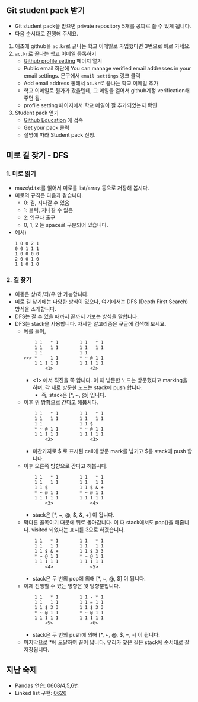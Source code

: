 ## Git student pack 받기
- Git student pack을 받으면 private repository 5개를 공짜로 쓸 수 있게 됩니다.
- 다음 순서대로 진행해 주세요.
1. 애초에 github을 `ac.kr`로 끝나는 학교 이메일로 가입했다면 3번으로 바로 가세요.
2. `ac.kr`로 끝나는 학교 이메일 등록하기
    - [Github profile setting](https://github.com/settings/profile) 페이지 열기
    - Public email 하단에 You can manage verified email addresses in your email settings. 문구에서 `email settings` 링크 클릭
    - Add email address 통해서 `ac.kr`로 끝나는 학교 이메일 추가
    - 학교 이메일로 뭔가가 갔을텐데, 그 메일을 열어서 github계정 verification해주면 됨.
    - profile setting 페이지에서 학교 메일이 잘 추가되었는지 확인
3. Student pack 얻기
    - [Github Education](https://education.github.com/pack) 에 접속
    - Get your pack 클릭
    - 설명에 따라 Student pack 신청.

## 미로 길 찾기 - DFS

### 1. 미로 읽기
- maze\d.txt를 읽어서 미로를 list/array 등으로 저장해 봅시다.
- 미로의 규칙은 다음과 같습니다.
    - 0: 길, 지나갈 수 있음
    - 1: 블럭, 지나갈 수 없음
    - 2: 입구나 출구
    - 0, 1, 2 는 space로 구분되어 있습니다.
- 예시)
    ```
    1 0 0 2 1
    0 0 1 1 1
    1 0 0 0 0
    2 0 0 1 0
    1 1 0 1 0
    ```

### 2. 길 찾기
- 이동은 상/하/좌/우 만 가능합니다.
- 미로 길 찾기에는 다양한 방식이 있으나, 여기에서는 DFS (Depth First Search) 방식을 소개합니다.
- DFS는 갈 수 있을 때까지 끝까지 가보는 방식을 말합니다.
- DFS는 stack을 사용합니다. 자세한 알고리즘은 구글에 검색해 보세요.
    - 예를 들어, 
        ```
            1 1   * 1        1 1   * 1
            1 1   1 1        1 1   1 1
            1 1              1 1    
        >>> *     1 1        * ~ @ 1 1
            1 1 1 1 1        1 1 1 1 1
                <1>              <2>
        ```
        - <1> 에서 직진을 쭉 합니다. 이 때 방문한 노드는 방문했다고 marking을 하며, 각 새로 방문한 노드는 stack에 push 합니다.
            - 즉, stack은 [*, ~, @] 입니다.
    - 이후 위 방향으로 간다고 해봅시다. 
        ```
            1 1   * 1        1 1   * 1
            1 1   1 1        1 1   1 1
            1 1              1 1 $   
            * ~ @ 1 1        * ~ @ 1 1
            1 1 1 1 1        1 1 1 1 1
                <2>              <3>
        ```
        - 마찬가지로 $ 로 표시된 cell에 방문 mark를 남기고 $를 stack에 push 합니다.
    - 이후 오른쪽 방향으로 간다고 해봅시다.
        ```
            1 1   * 1        1 1   * 1
            1 1   1 1        1 1   1 1
            1 1 $            1 1 $ & +  
            * ~ @ 1 1        * ~ @ 1 1
            1 1 1 1 1        1 1 1 1 1
                <3>              <4>
        ```
        - stack은 [*, ~, @, $, &, +] 이 됩니다.
    - 막다른 골목이기 때문에 뒤로 돌아갑니다. 이 때 stack에서도 pop()을 해줍니다. visited 되었다는 표시를 3으로 하겠습니다.
        ```
            1 1   * 1        1 1   * 1
            1 1   1 1        1 1   1 1
            1 1 $ & +        1 1 $ 3 3
            * ~ @ 1 1        * ~ @ 1 1
            1 1 1 1 1        1 1 1 1 1
                <4>              <5>
        ```
        - stack은 두 번의 pop에 의해 [*, ~, @, $] 이 됩니다.
    - 이제 진행할 수 있는 방향은 윗 방향뿐입니다.
        ```
            1 1   * 1        1 1 - * 1
            1 1   1 1        1 1 = 1 1
            1 1 $ 3 3        1 1 $ 3 3
            * ~ @ 1 1        * ~ @ 1 1
            1 1 1 1 1        1 1 1 1 1
                <5>              <6>
        ```
        - stack은 두 번의 push에 의해 [*, ~, @, $, =, -] 이 됩니다.
    - 마지막으로 *에 도달하여 끝이 납니다. 우리가 찾은 길은 stack에 순서대로 잘 저장됩니다.


## 지난 숙제
- Pandas 연습: [0608/4,5,6번](https://github.com/haekyu/python_tutoring_ms/blob/master/0608/0608hw.md)
- Linked list 구현: [0626](https://github.com/haekyu/python_tutoring_ms/blob/master/0626/0626hw.md)





